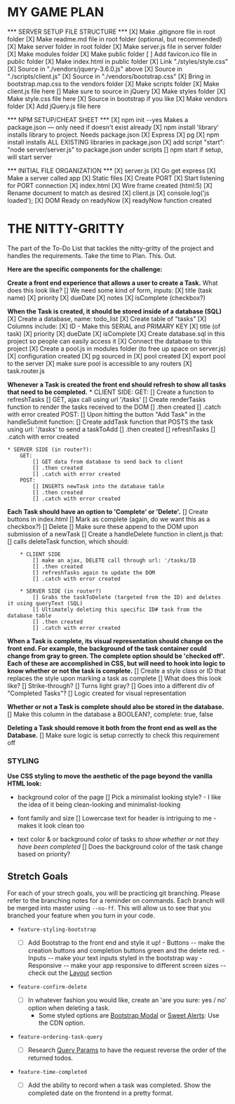 # MY GAME PLAN

*** SERVER SETUP FILE STRUCTURE ***
[X] Make .gitignore file in root folder
[X] Make readme.md file in root folder (optional, but recommended)
    [X] Make server folder in root folder
        [X] Make server.js file in server folder
        [X] Make modules folder
        [X] Make public folder
            [ ] Add favicon.ico file in public folder
            [X] Make index.html in public folder
                [X] Link "./styles/style.css"
                [X] Source in "./vendors/jquery-3.6.0.js" above
                [X] Source in "./scripts/client.js"
                [X] Source in "./vendors/bootstrap.css"
                    [X] Bring in bootstrap.map.css to the vendors folder
            [X] Make scripts folder
                [X] Make client.js file here
                    [] Make sure to source in jQuery
            [X] Make styles folder
                [X] Make style.css file here
                [X] Source in bootstrap if you like
            [X] Make vendors folder
                [X] Add jQuery.js file here

*** NPM SETUP/CHEAT SHEET ***
[X] npm init --yes Makes a package.json — only need if doesn't exist already
[X] npm install 'library' installs library to project. Needs package.json
    [X] Express
    [X] pg
[X] npm install installs ALL EXISTING libraries in package.json
    [X] add script "start": "node server/server.js" to package.json under scripts
[] npm start if setup, will start server

*** INITIAL FILE ORGANIZATION ***
[X] server.js
    [X] Go get express
    [X] Make a server called app
    [X] Static files
    [X] Create PORT
    [X] Start listening for PORT connection
[X] index.html
    [X] Wire frame created (html:5)
    [X] Rename document to match as desired
[X] client.js
    [X] console.log('js loaded');
    [X] DOM Ready on readyNow
    [X] readyNow function created

# THE NITTY-GRITTY
The part of the To-Do List that tackles the nitty-gritty of the project and handles the requirements. Take the time to Plan. This. Out.

**Here are the specific components for the challenge:**

**Create a front end experience that allows a user to create a Task.**
    What does this look like?
        [] We need some kind of form, inputs:
            [X] title (task name)
            [X] priority
            [X] dueDate
            [X] notes
            [X] isComplete (checkbox?)

**When the Task is created, it should be stored inside of a database (SQL)**
    [X] Create a database, name: todo_list
    [X] Create table of "tasks"
        [X] Columns include:
            [X] ID - Make this SERIAL and PRIMARY KEY
            [X] title (of task)
            [X] priority
            [X] dueDate
            [X] isComplete
    [X] Create database.sql in this project so people can easily access it
    [X] Connect the database to this project
        [X] Create a pool.js in modules folder (to free up space on server.js)
        [X] configuration created
        [X] pg sourced in
        [X] pool created
        [X] export pool to the server
        [X] make sure pool is accessible to any routers
            [X] task.router.js

**Whenever a Task is created the front end should refresh to show all tasks that need to be completed.**
    * CLIENT SIDE:
        GET:
            [] Create a function to refreshTasks
            [] GET, ajax call using url '/tasks'
            [] Create renderTasks function to render the tasks received to the DOM
            [] .then created
            [] .catch with error created
        POST:
            [] Upon hitting the button "Add Task" in the handleSubmit function:
            [] Create addTask function that POSTS the task using url: '/tasks' to send a taskToAdd
            [] .then created
            [] refreshTasks
            [] .catch with error created

    * SERVER SIDE (in router?):
        GET:
            [] GET data from database to send back to client
            [] .then created
            [] .catch with error created
        POST:
            [] INSERTS newTask into the database table
            [] .then created
            [] .catch with error created

**Each Task should have an option to 'Complete' or 'Delete'.**
    [] Create buttons in index.html 
        [] Mark as complete (again, do we want this as a checkbox?)
        [] Delete 
    [] Make sure these append to the DOM upon submission of a newTask
    [] Create a handleDelete function in client.js that:
        [] calls deleteTask function, which should:

        * CLIENT SIDE
            [] make an ajax, DELETE call through url: '/tasks/ID
            [] .then created
            [] refreshTasks again to update the DOM
            [] .catch with error created

        * SERVER SIDE (in router?)
            [] Grabs the taskToDelete (targeted from the ID) and deletes it using queryText (SQL)
            [] Ultimately deleting this specific ID# task from the database table
            [] .then created
            [] .catch with error created

**When a Task is complete, its visual representation should change on the front end. For example, the background of the task container could change from gray to green. The complete option should be  'checked off'. Each of these are accomplished in CSS, but will need to hook into logic to know whether or not the task is complete.**
    [] Create a style class or ID that replaces the style upon marking a task as complete
        [] What does this look like?
            [] Strike-through?
            [] Turns light gray?
            [] Goes into a different div of "Completed Tasks"?
    [] Logic created for visual representation

**Whether or not a Task is complete should also be stored in the database.**
    [] Make this column in the database a BOOLEAN?, complete: true, false

**Deleting a Task should remove it both from the front end as well as the Database.**
    [] Make sure logic is setup correctly to check this requirement off

### STYLING

**Use CSS styling to move the aesthetic of the page beyond the vanilla HTML look:**
  - background color of the page
    [] Pick a minimalist looking style? - I like the idea of it being clean-looking and minimalist-looking

  - font family and size
    [] Lowercase text for header is intriguing to me - makes it look clean too

  - text color & or background color of tasks *to show whether or not they have been completed*
    [] Does the background color of the task change based on priority?







  ## Stretch Goals

For each of your strech goals, you will be practicing git branching. Please refer to the branching notes for a reminder on commands. Each branch will be merged into master using `--no-ff`. This will allow us to see that you branched your feature when you turn in your code.

- `feature-styling-bootstrap` 

    - [ ]  Add Bootstrap to the front end and style it up!
      -  Buttons -- make the creation buttons and completion buttons green and the delete red.
      -  Inputs -- make your text inputs styled in the bootstrap way
      -  Responsive -- make your app responsive to different screen sizes -- check out the [Layout](https://getbootstrap.com/docs/4.1/layout/overview/) section

- `feature-confirm-delete`

    - [ ]  In whatever fashion you would like, create an 'are you sure: yes / no' option when deleting a task.
        - Some styled options are [Bootstrap Modal](https://getbootstrap.com/docs/4.0/components/modal/) or [Sweet Alerts](https://sweetalert.js.org/guides/): Use the CDN option.

- `feature-ordering-task-query` 

    - [ ]  Research [Query Params](https://expressjs.com/en/api.html#req.query) to have the request reverse the order of the returned todos. 
    
- `feature-time-completed` 

    - [ ]  Add the ability to record when a task was completed. Show the completed date on the frontend in a pretty format.  